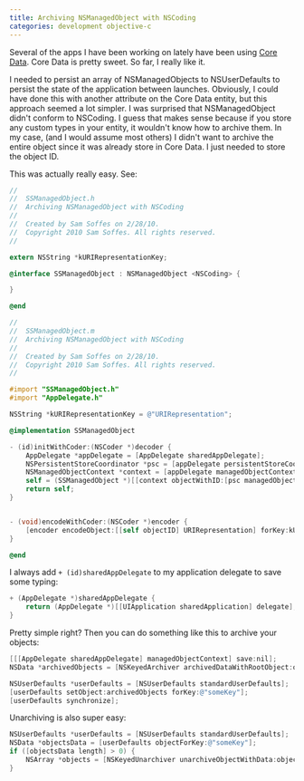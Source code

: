 ```yaml
---
title: Archiving NSManagedObject with NSCoding
categories: development objective-c
---
```


Several of the apps I have been working on lately have been using [Core Data](http://developer.apple.com/mac/library/documentation/Cocoa/Conceptual/CoreData/cdProgrammingGuide.html). Core Data is pretty sweet. So far, I really like it.

I needed to persist an array of NSManagedObjects to NSUserDefaults to persist the state of the application between launches. Obviously, I could have done this with another attribute on the Core Data entity, but this approach seemed a lot simpler. I was surprised that NSManagedObject didn't conform to NSCoding. I guess that makes sense because if you store any custom types in your entity, it wouldn't know how to archive them. In my case, (and I would assume most others) I didn't want to archive the entire object since it was already store in Core Data. I just needed to store the object ID.

This was actually really easy. See:

``` objective-c
//
//  SSManagedObject.h
//  Archiving NSManagedObject with NSCoding
//
//  Created by Sam Soffes on 2/28/10.
//  Copyright 2010 Sam Soffes. All rights reserved.
//

extern NSString *kURIRepresentationKey;

@interface SSManagedObject : NSManagedObject <NSCoding> {

}

@end
```

``` objective-c
//
//  SSManagedObject.m
//  Archiving NSManagedObject with NSCoding
//
//  Created by Sam Soffes on 2/28/10.
//  Copyright 2010 Sam Soffes. All rights reserved.
//

#import "SSManagedObject.h"
#import "AppDelegate.h"

NSString *kURIRepresentationKey = @"URIRepresentation";

@implementation SSManagedObject

- (id)initWithCoder:(NSCoder *)decoder {
    AppDelegate *appDelegate = [AppDelegate sharedAppDelegate];
    NSPersistentStoreCoordinator *psc = [appDelegate persistentStoreCoordinator];
    NSManagedObjectContext *context = [appDelegate managedObjectContext];
    self = (SSManagedObject *)[[context objectWithID:[psc managedObjectIDForURIRepresentation:(NSURL *)[decoder decodeObjectForKey:kURIRepresentationKey]]] retain];
    return self;
}


- (void)encodeWithCoder:(NSCoder *)encoder {
    [encoder encodeObject:[[self objectID] URIRepresentation] forKey:kURIRepresentationKey];
}

@end
```


I always add `+ (id)sharedAppDelegate` to my application delegate to save some typing:

``` objective-c
+ (AppDelegate *)sharedAppDelegate {
    return (AppDelegate *)[[UIApplication sharedApplication] delegate];
}
```

Pretty simple right? Then you can do something like this to archive your objects:

``` objective-c
[[[AppDelegate sharedAppDelegate] managedObjectContext] save:nil];
NSData *archivedObjects = [NSKeyedArchiver archivedDataWithRootObject:objects];

NSUserDefaults *userDefaults = [NSUserDefaults standardUserDefaults];
[userDefaults setObject:archivedObjects forKey:@"someKey"];
[userDefaults synchronize];
```

Unarchiving is also super easy:

``` objective-c
NSUserDefaults *userDefaults = [NSUserDefaults standardUserDefaults];
NSData *objectsData = [userDefaults objectForKey:@"someKey"];
if ([objectsData length] > 0) {
    NSArray *objects = [NSKeyedUnarchiver unarchiveObjectWithData:objectsData]];
}
```
